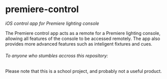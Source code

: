 # premiere-control
*iOS control app for Premiere lighting console*

The Premiere control app acts as a remote for a Premiere lighting console, allowing all features of the console to be accessed remotely. The app also provides more advanced features such as inteligent fixtures and cues.

###### To anyone who stumbles accross this repository:
Please note that this is a school project, and probably not a useful product.

